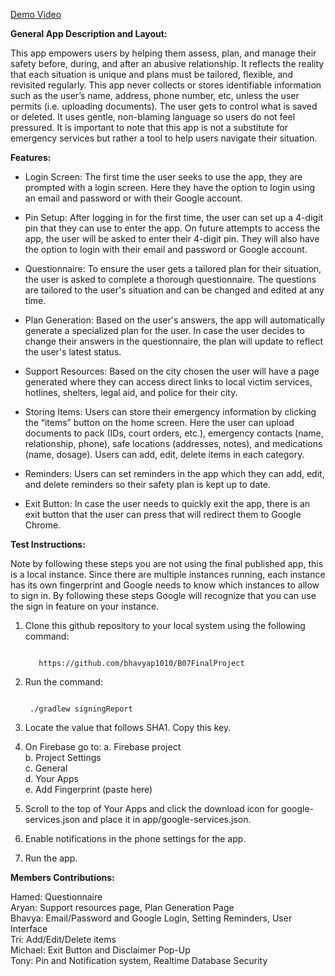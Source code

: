 [Demo Video]([url](https://youtu.be/vD-LuAESE9E))

**General App Description and Layout:**

This app empowers users by helping them assess, plan, and manage their safety before, during, and after an abusive relationship. It reflects the reality that each situation is unique and plans must be tailored, flexible, and revisited regularly. This app never collects or stores identifiable information such as the user’s name, address, phone number, etc, unless the user permits (i.e. uploading documents). The user gets to control what is saved or deleted. It uses gentle, non-blaming language so users do not feel pressured. It is important to note that this app is not a substitute for emergency services but rather a tool to help users navigate their situation. 

**Features:**

- Login Screen: The first time the user seeks to use the app, they are prompted with a login screen. Here they have the option to login using an email and password or with their Google account.

- Pin Setup: After logging in for the first time, the user can set up a 4-digit pin that they can use to enter the app. On future attempts to access the app, the user will be asked to enter their 4-digit pin. They will also have the option to login with their email and password or Google account.

- Questionnaire: To ensure the user gets a tailored plan for their situation, the user is asked to complete a thorough questionnaire. The questions are tailored to the user's situation and can be changed and edited at any time. 

- Plan Generation: Based on the user's answers, the app will automatically generate a specialized plan for the user. In case the user decides to change their answers in the questionnaire, the plan will update to reflect the user's latest status.

- Support Resources: Based on the city chosen the user will have a page generated where they can access direct links to local victim services, hotlines, shelters, legal aid, and police for their city. 

- Storing Items: Users can store their emergency information by clicking the “items” button on the home screen. Here the user can upload documents to pack (IDs, court orders, etc.), emergency contacts (name, relationship, phone), safe locations (addresses, notes), and medications (name, dosage). Users can add, edit, delete items in each category.

- Reminders: Users can set reminders in the app which they can add, edit, and delete reminders so their safety plan is kept up to date.

- Exit Button: In case the user  needs to quickly exit the app, there is an exit button that the user can press that will redirect them to Google Chrome.


**Test Instructions:**

Note by following these steps you are not using the final published app, this is a local instance. Since there are multiple instances running, each instance has its own fingerprint and Google needs to know which instances to allow to sign in. By following these steps Google will recognize that you can use the sign in feature on your instance.

1. Clone this github repository to your local system using the following command:
   ```

      https://github.com/bhavyap1010/B07FinalProject
   ```

3. Run the command:
   ```

    ./gradlew signingReport
   ```

4. Locate the value that follows SHA1. Copy this key.
5. On Firebase go to:
      a. Firebase project<br>
      b. Project Settings<br>
      c. General<br>
      d. Your Apps<br>
      e. Add Fingerprint (paste here)<br>
6. Scroll to the top of Your Apps and click the download icon for google-services.json and place it in app/google-services.json.
7. Enable notifications in the phone settings for the app.
8. Run the app.


**Members Contributions:**


Hamed: Questionnaire<br>
Aryan:  Support resources page, Plan Generation Page<br>
Bhavya: Email/Password and Google Login, Setting Reminders, User Interface<br>
Tri: Add/Edit/Delete items<br>
Michael: Exit Button and Disclaimer Pop-Up<br>
Tony: Pin and Notification system, Realtime Database Security<br>
